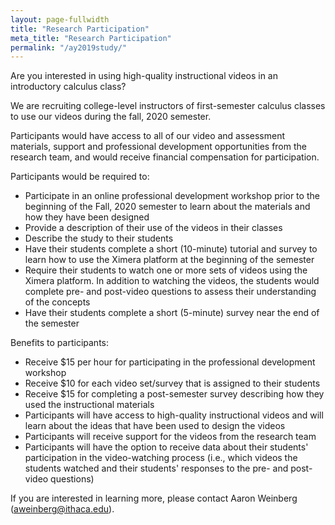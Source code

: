 ```yaml
---
layout: page-fullwidth
title: "Research Participation"
meta_title: "Research Participation"
permalink: "/ay2019study/"
---
```


Are you interested in using high-quality instructional videos in an introductory calculus class?

We are recruiting college-level instructors of first-semester calculus classes to use our videos during the fall, 2020 semester.

Participants would have access to all of our video and assessment materials, support and professional development opportunities from the research team, and would receive financial compensation for participation.

Participants would be required to:
  - Participate in an online professional development workshop prior to the beginning of the Fall, 2020 semester to learn about the materials and how they have been designed
  - Provide a description of their use of the videos in their classes
  - Describe the study to their students
  - Have their students complete a short (10-minute) tutorial and survey to learn how to use the Ximera platform at the beginning of the semester
  - Require their students to watch one or more sets of videos using the Ximera platform. In addition to watching the videos, the students would complete pre- and post-video questions to assess their understanding of the concepts
  - Have their students complete a short (5-minute)  survey near the end of the semester
  
Benefits to participants:
  - Receive $15 per hour for participating in the professional development workshop
  - Receive $10 for each video set/survey that is assigned to their students
  - Receive $15 for completing a post-semester survey describing how they used the instructional materials
  - Participants will have access to high-quality instructional videos and will learn about the ideas that have been used to design the videos
  - Participants will receive support for the videos from the research team
  - Participants will have the option to receive data about their students' participation in the video-watching process (i.e., which videos the students watched and their students' responses to the pre- and post-video questions)
  
If you are interested in learning more, please contact Aaron Weinberg (<aweinberg@ithaca.edu>).